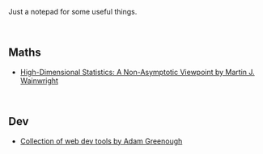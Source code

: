 Just a notepad for some useful things.

&nbsp;

## Maths
- [High-Dimensional Statistics: A Non-Asymptotic Viewpoint by Martin J. Wainwright](https://www.cambridge.org/core/books/highdimensional-statistics/8A91ECEEC38F46DAB53E9FF8757C7A4E)

&nbsp;

## Dev
- [Collection of web dev tools by Adam Greenough](https://toolkit.addy.codes/)